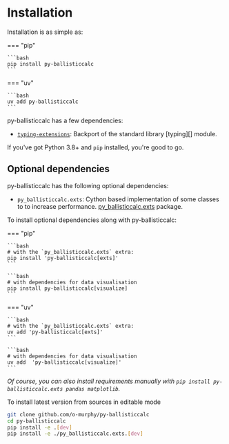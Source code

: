 # Installation

Installation is as simple as:

=== "pip"

    ```bash
    pip install py-ballisticcalc
    ```

=== "uv"

    ```bash
    uv add py-ballisticcalc 
    ```

py-ballisticcalc has a few dependencies:

* [`typing-extensions`](https://pypi.org/project/typing-extensions/): Backport of the standard library [typing][] module.

If you've got Python 3.8+ and `pip` installed, you're good to go.

[//]: # (py-ballisticcalc is also available on [conda]&#40;https://www.anaconda.com&#41; under the [conda-forge]&#40;https://conda-forge.org&#41;)

[//]: # (channel:)

[//]: # (```bash)

[//]: # (conda install py-ballisticcalc -c conda-forge)

[//]: # (```)

## Optional dependencies

py-ballisticcalc has the following optional dependencies:

* `py_ballisticcalc.exts`: Cython based implementation of some classes to to increase performance. [py_ballisticcalc.exts](https://pypi.org/project/py_ballisticcalc.exts) package.

[//]: # (* `RKBallistic`: Implementation of engine that uses Runge–Kutta methods to increase productivity. [py_ballisticcalc.exts]&#40;https://github.com/dbookstaber/RKBallistic&#41; repo.)

To install optional dependencies along with py-ballisticcalc:

=== "pip"

    ```bash
    # with the `py_ballisticcalc.exts` extra:
    pip install 'py-ballisticcalc[exts]'
    ```

    ```bash
    # with dependencies for data visualisation    
    pip install py-ballisticcalc[visualize]
    ```

=== "uv"

    ```bash
    # with the `py_ballisticcalc.exts` extra:
    uv add 'py-ballisticcalc[exts]'
    ```

    ```bash
    # with dependencies for data visualisation    
    uv add  'py-ballisticcalc[visualize]'
    ```

*Of course, you can also install requirements manually with `pip install py-ballisticcalc.exts pandas matplotlib`.*

To install latest version from sources in editable mode

```bash
git clone github.com/o-murphy/py-ballisticcalc
cd py-ballisticcalc
pip install -e .[dev]
pip install -e ./py_ballisticcalc.exts.[dev]
```